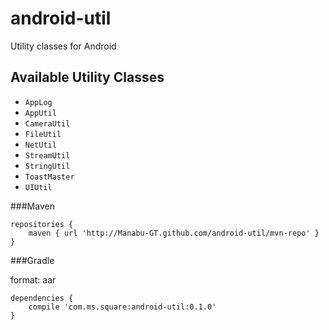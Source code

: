 # android-util

Utility classes for Android

## Available Utility Classes

* `AppLog`
* `AppUtil`
* `CameraUtil`
* `FileUtil`
* `NetUtil`
* `StreamUtil`
* `StringUtil`
* `ToastMaster`
* `UIUtil`

###Maven

```
repositories {
    maven { url 'http://Manabu-GT.github.com/android-util/mvn-repo' }
}
```

###Gradle

format: aar

```
dependencies {
    compile 'com.ms.square:android-util:0.1.0'
}
```